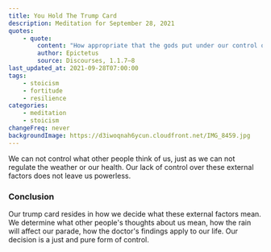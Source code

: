 ```yaml
---
title: You Hold The Trump Card
description: Meditation for September 28, 2021
quotes:
    - quote:
        content: "How appropriate that the gods put under our control only the most powerful ability that governs all the rest — the ability to make the right use of external appearances — and that they didn't put anything else under our control. Was this simply because they weren't willing to give us more? I think if it had been possible they would have given us more, but it was impossible."
        author: Epictetus
        source: Discourses, 1.1.7–8
last_updated_at: 2021-09-28T07:00:00
tags:
    - stoicism
    - fortitude
    - resilience
categories:
    - meditation
    - stoicism
changeFreq: never
backgroundImage: https://d3iwoqnah6ycun.cloudfront.net/IMG_8459.jpg
---
```


We can not control what other people think of us, just as we can not regulate the weather or our health. Our lack of 
control over these external factors does not leave us powerless.

### Conclusion

Our trump card resides in how we decide what these external factors mean. We determine what other people's thoughts 
about us mean, how the rain will affect our parade, how the doctor's findings apply to our life. Our decision is a just 
and pure form of control.

